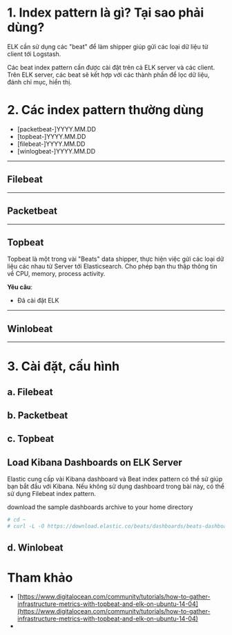 ﻿# 1. Index pattern là gì? Tại sao phải dùng?

ELK cần sử dụng các "beat" để làm shipper giúp gửi các loại dữ liệu từ client tới Logstash.

Các beat index pattern cần được cài đặt trên cả ELK server và các client. Trên ELK server, các beat sẽ kết hợp với các thành phần để lọc dữ liệu, đánh chỉ mục, hiển thị.

# 2. Các index pattern thường dùng

- [packetbeat-]YYYY.MM.DD
- [topbeat-]YYYY.MM.DD
- [filebeat-]YYYY.MM.DD
- [winlogbeat-]YYYY.MM.DD

---------
## Filebeat


---------
## Packetbeat


---------
## Topbeat

Topbeat là một trong vài "Beats" data shipper, thực hiện việc gửi các loại dữ liệu các nhau từ Server tới Elasticsearch. Cho phép bạn thu thập thông tin về CPU, memory, process activity.

**Yêu câu**:
- Đã cài đặt ELK

---------
## Winlobeat


---------
# 3. Cài đặt, cấu hình
## a. Filebeat


## b. Packetbeat


## c. Topbeat

Load Kibana Dashboards on ELK Server
----

Elastic cung cấp vài Kibana dashboard và Beat index pattern có thể sử giúp bạn bắt đầu với Kibana. Nếu không sử dụng dashboard trong bài này, có thể  
sử dụng Filebeat index pattern.

download the sample dashboards archive to your home directory
```sh
# cd ~
# curl -L -O https://download.elastic.co/beats/dashboards/beats-dashboards-1.1.0.ziphttps://download.elastic.co/beats/dashboards/beats-dashboards-1.1.0.zip
```

## d. Winlobeat

# Tham khảo
- [https://www.digitalocean.com/community/tutorials/how-to-gather-infrastructure-metrics-with-topbeat-and-elk-on-ubuntu-14-04](https://www.digitalocean.com/community/tutorials/how-to-gather-infrastructure-metrics-with-topbeat-and-elk-on-ubuntu-14-04)
- []()
